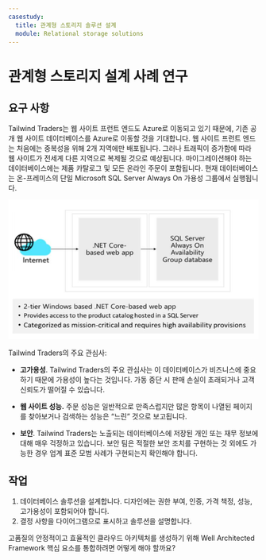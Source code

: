 ```yaml
---
casestudy:
  title: 관계형 스토리지 솔루션 설계
  module: Relational storage solutions
---
```

# 관계형 스토리지 설계 사례 연구

## 요구 사항

Tailwind Traders는 웹 사이트 프런트 엔드도 Azure로 이동되고 있기 때문에, 기존 공개 웹 사이트 데이터베이스를 Azure로 이동할 것을 기대합니다.  웹 사이트 프런트 엔드는 처음에는 중복성을 위해 2개 지역에만 배포됩니다.  그러나 트래픽이 증가함에 따라 웹 사이트가 전세계 다른 지역으로 복제될 것으로 예상됩니다. 마이그레이션해야 하는 데이터베이스에는 제품 카탈로그 및 모든 온라인 주문이 포함됩니다.  현재 데이터베이스는 온-프레미스의 단일 Microsoft SQL Server Always On 가용성 그룹에서 실행됩니다.

![비관계형 스토리지 아키텍처](media/relational%20storage.png)

Tailwind Traders의 주요 관심사:

-   **고가용성**.  Tailwind Traders의 주요 관심사는 이 데이터베이스가 비즈니스에 중요하기 때문에 가용성이 높다는 것입니다.  가동 중단 시 판매 손실이 초래되거나 고객 신뢰도가 떨어질 수 있습니다.

-   **웹 사이트 성능.**  주문 성능은 일반적으로 만족스럽지만 많은 항목이 나열된 페이지를 찾아보거나 검색하는 성능은 “느린” 것으로 보고됩니다.

-   **보안**.  Tailwind Traders는 노출되는 데이터베이스에 저장된 개인 또는 재무 정보에 대해 매우 걱정하고 있습니다.  보안 팀은 적절한 보안 조치를 구현하는 것 외에도 가능한 경우 업계 표준 모범 사례가 구현되는지 확인해야 합니다.


## 작업

1.  데이터베이스 솔루션을 설계합니다. 디자인에는 권한 부여, 인증, 가격 책정, 성능, 고가용성이 포함되어야 합니다. 
2.  결정 사항을 다이어그램으로 표시하고 솔루션을 설명합니다. 

고품질의 안정적이고 효율적인 클라우드 아키텍처를 생성하기 위해 Well Architected Framework 핵심 요소를 통합하려면 어떻게 해야 할까요?
